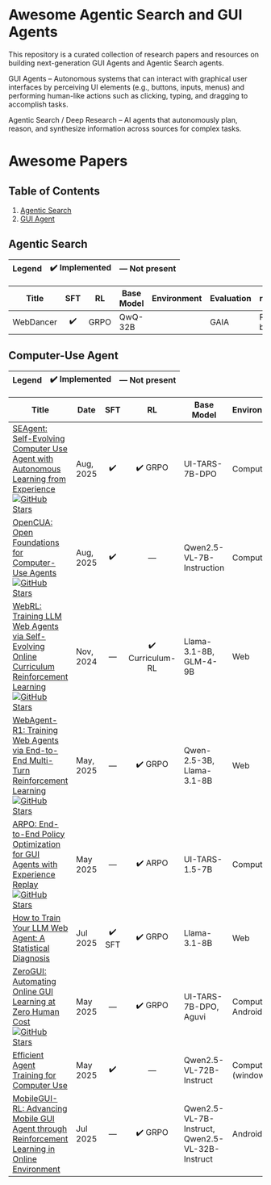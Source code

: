 # Awesome Agentic Search and GUI Agents

This repository is a curated collection of research papers and resources on building next-generation GUI Agents and Agentic Search agents.

GUI Agents – Autonomous systems that can interact with graphical user interfaces by perceiving UI elements (e.g., buttons, inputs, menus) and performing human-like actions such as clicking, typing, and dragging to accomplish tasks.

Agentic Search / Deep Research – AI agents that autonomously plan, reason, and synthesize information across sources for complex tasks.


# Awesome Papers

## Table of Contents
  
1. [Agentic Search](#agentic-search)  
2. [GUI Agent](#gui-agent)


## Agentic Search

| Legend | ✔️ Implemented | — Not present |
|--------|:--------------:|:-------------:|

| Title | SFT | RL | Base Model | Environment | Evaluation | reward |
|---|:-:|:-:|---|---|---|---|
| WebDancer | ✔️ | GRPO | QwQ-32B |  | GAIA | Rule-based |


## Computer-Use Agent

| Legend | ✔️ Implemented | — Not present |
|--------|:--------------:|:-------------:|

| Title | Date | SFT | RL | Base Model | Environment | Evaluation | reward |
|---|---|:-:|:-:|---|---|---|---|
| [SEAgent: Self-Evolving Computer Use Agent with Autonomous Learning from Experience](https://www.arxiv.org/pdf/2508.04700) [![GitHub Stars](https://img.shields.io/github/stars/SunzeY/SEAgent?style=social)](https://github.com/SunzeY/SEAgent)| Aug, 2025 | ✔️ | ✔️ GRPO | UI-TARS-7B-DPO | Computer | OSWorld | model-based |
| [OpenCUA: Open Foundations for Computer-Use Agents](https://arxiv.org/abs/2508.09123) [![GitHub Stars](https://img.shields.io/github/stars/xlang-ai/OpenCUA?style=social)](https://github.com/xlang-ai/OpenCUA)| Aug, 2025 | ✔️ | — |  Qwen2.5-VL-7B-Instruction | Computer | OSWorld-Verified, WindowsAgentArena | — | — |
| [WebRL: Training LLM Web Agents via Self-Evolving Online Curriculum Reinforcement Learning](https://arxiv.org/abs/2411.02337) [![GitHub Stars](https://img.shields.io/github/stars/THUDM/WebRL?style=social)](https://github.com/THUDM/WebRL) | Nov, 2024 | — | ✔️ Curriculum-RL | Llama-3.1-8B, GLM-4-9B | Web | WebArena-Lite | model-based |
| [WebAgent-R1: Training Web Agents via End-to-End Multi-Turn Reinforcement Learning](https://arxiv.org/abs/2505.16421) [![GitHub Stars](https://img.shields.io/github/stars/weizhepei/WebAgent-R1?style=social)](https://github.com/weizhepei/WebAgent-R1) | May, 2025 | — | ✔️ GRPO | Qwen-2.5-3B, Llama-3.1-8B | Web | WebArena-Lite | rule-based |
| [ARPO: End-to-End Policy Optimization for GUI Agents with Experience Replay](https://arxiv.org/abs/2505.16282) [![GitHub Stars](https://img.shields.io/github/stars/dvlab-research/ARPO?style=social)](https://github.com/dvlab-research/ARPO) | May 2025 | — | ✔️ ARPO | UI-TARS-1.5-7B | Computer | OSWorld | rule-based |
| [How to Train Your LLM Web Agent: A Statistical Diagnosis](https://arxiv.org/abs/2507.04103) | Jul 2025 | ✔️ SFT | ✔️ GRPO | Llama-3.1-8B | Web | WorkArena, MiniWoB++ | rule-based |
| [ZeroGUI: Automating Online GUI Learning at Zero Human Cost](https://arxiv.org/abs/2505.23762) [![GitHub Stars](https://img.shields.io/github/stars/OpenGVLab/ZeroGUI?style=social)](https://github.com/OpenGVLab/ZeroGUI) | May 2025 | — | ✔️ GRPO | UI-TARS-7B-DPO, Aguvi | Computer, Android | OSWorld, AndroidLab | model-based |
| [Efficient Agent Training for Computer Use](https://arxiv.org/abs/2505.13909) | May 2025 | ✔️ | — | Qwen2.5-VL-72B-Instruct | Computer (windows) | WindowsAgentArena-V2 | — |
| [MobileGUI-RL: Advancing Mobile GUI Agent through Reinforcement Learning in Online Environment](https://arxiv.org/abs/2507.05720) | Jul 2025 | — | ✔️ GRPO | Qwen2.5-VL-7B-Instruct, Qwen2.5-VL-32B-Instruct | Android | AndroidWorld, Android-in-theWild | rule-based |
